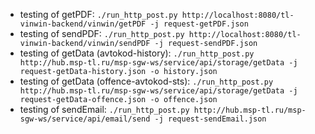 - testing of getPDF:
`./run_http_post.py http://localhost:8080/tl-vinwin-backend/vinwin/getPDF -j request-getPDF.json`
- testing of sendPDF:
`./run_http_post.py http://localhost:8080/tl-vinwin-backend/vinwin/sendPDF -j request-sendPDF.json`
- testing of getData (avtokod-history):
`./run_http_post.py http://hub.msp-tl.ru/msp-sgw-ws/service/api/storage/getData -j request-getData-history.json -o history.json`
- testing of getData (offence-avtokod-sts):
`./run_http_post.py http://hub.msp-tl.ru/msp-sgw-ws/service/api/storage/getData -j request-getData-offence.json -o offence.json`
- testing of sendEmail:
`./run_http_post.py http://hub.msp-tl.ru/msp-sgw-ws/service/api/email/send -j request-sendEmail.json`
